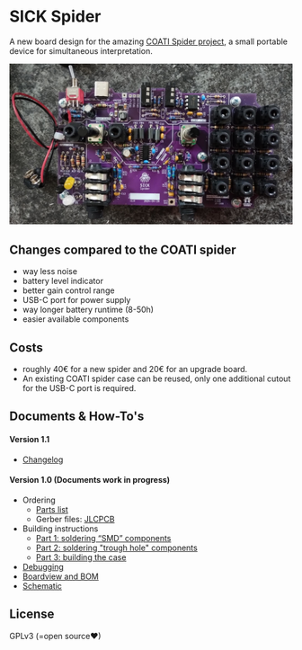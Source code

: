 # SICK Spider
A new board design for the amazing [COATI Spider project](https://coati.pimienta.org/electronics/spider/), a small portable device for simultaneous interpretation.

![photo of the finished board with soldered components](board.jpg)


## Changes compared to the COATI spider
- way less noise
- battery level indicator
- better gain control range
- USB-C port for power supply
- way longer battery runtime (8-50h)
- easier available components

## Costs
- roughly 40€ for a new spider and 20€ for an upgrade board.
- An existing COATI spider case can be reused, only one additional cutout for the USB-C port is required.

## Documents & How-To's

#### Version 1.1
- [Changelog](./CHANGELOG.md)

#### Version 1.0  (Documents work in progress)
- Ordering
  * [Parts list](https://pad.kanthaus.online/sick-spider-parts-list?view)
  * Gerber files: [JLCPCB](https://alangecker.github.io/sick-spider/output/1.0/JLCPCB/spider2-JLCPCB.zip)
- Building instructions
    * [Part 1: soldering “SMD” components](https://pad.kanthaus.online/sick-spider-instructions-part1?view)
    * [Part 2: soldering "trough hole" components](https://pad.kanthaus.online/sick-spider-instructions-part2?view)
    * [Part 3: building the case](https://pad.kanthaus.online/sick-spider-instructions-part3?view)
- [Debugging](https://pad.kanthaus.online/sick-spider-instructions-debugging?view)
- [Boardview and BOM](https://alangecker.github.io/sick-spider/output/1.0/spider2-ibom.html)
- [Schematic](https://alangecker.github.io/sick-spider/output/1.0/spider2-schematic.pdf)

## License
GPLv3 (=open source♥)